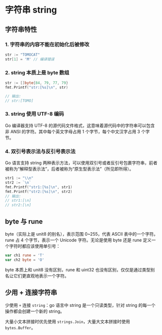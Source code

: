 # 字符串 string

## 字符串特性

### 1. 字符串的内容不能在初始化后被修改

```go
str := "TOMOCAT"
str[1] = 'M' // 编译错误
```

### 2. string 本质上是 byte 数组

```go
str := []byte{84, 79, 77, 79}
fmt.Printf("str:[%s]\n", str)

// 输出:
// str:[TOMO]
```

### 3. string 使用 UTF-8 编码

Go 编译器支持 UTF-8 的源代码文件格式，这意味着源代码中的字符串可以包含非 ANSI 的字符。其中每个英文字母占用 1 个字节，每个中文汉字占用 3 个字节。

### 4. 双引号表示法与反引号表示法

Go 语言支持 string 两种表示方法，可以使用双引号或者反引号包裹字符串，前者被称为“解释型表示法”，后者被称为“原生型表示法”（所见即所得）。

```go
str1 := "\\n"
str2 := `\n`
fmt.Printf("str1:[%s]\n", str1)
fmt.Printf("str2:[%s]\n", str2)
// 输出:
// str1:[\n]
// str2:[\n]
```

## byte 与 rune

byte（实际上是 unit8 的别名），表示范围 0~255，代表 ASCII 表中的一个字符。rune 占 4 个字节，表示一个 Unicode 字符。无论是使用 byte 还是 rune 定义一个字符时都应该使用单引号：

```go
var ch1 rune = 'T'
var ch2 byte = 'O'
```

byte 本质上和 unit8 没有区别，rune 和 uint32 也没有区别，仅仅是通过类型别名让它们更直观地表示一个字符。

## 少用 + 连接字符串

少使用 `+` 连接 `string`：go 语言中 string 是一个只读类型，针对 string 的每一个操作都会创建一个新的 string。

大量小文本拼接时优先使用 `strings.Join`，大量大文本拼接时使用 `bytes.Buffer`。
